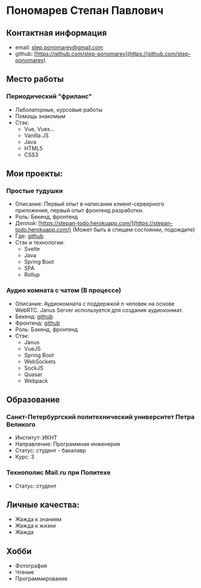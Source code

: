 # Пономарев Степан Павлович
## Контактная информация
 - email: step.ponomarev@gmail.com
 - github: [https://github.com/step-ponomarev](https://github.com/step-ponomarev)
    
## Место работы
### Периодический "фриланс"
  - Лаболаторные, курсовые работы
  - Помощь знакомым
  - Стэк: 
    - Vue, Vuex...
    - Vanilla JS
    - Java
    - HTML5
    - CSS3

## Мои проекты:

### Простые тудушки
  - Описание: Первый опыт в написании клиент-серверного приложения, первый опыт фронтенд разработки.
  - Роль: Бекенд, фронтенд
  - Деплой: [https://stepan-todo.herokuapp.com/](https://stepan-todo.herokuapp.com/) (Может быть в спящем состоянии, подождите)
  - Где: [github](https://github.com/step-ponomarev/Yoda)
  - Стэк и технологии:
    - Svelte
    - Java
    - Spring Boot
    - SPA
    - Rollup
    
### Аудио комната с чатом (В процессе)
  - Описание: Аудиокомната с поддержкой n человек на основе WebRTC. Janus Server используется для создания аудиоконмат.
  - Бекенд: [github](https://github.com/step-ponomarev/audio-chat-backend)
  - Фронтенд: [github](https://github.com/step-ponomarev/-audio-chat-frontend)
  - Роль: Бэкенд, фронтенд
  - Стэк:
    - Janus
    - VueJS
    - Spring Boot
    - WebSockets
    - SockJS
    - Quasar
    - Webpack
    
## Образование
### Санкт-Петербургский политехнический университет Петра Великого
  - Институт: ИКНТ
  - Направление: Программная инженерия
  - Статус: студент - бакалавр
  - Курс: 3
  
### Технополис Mail.ru при Политехе
  - Статус: студент
  
## Личные качества:
  - Жажда к знаниям
  - Жажда к жизни
  - Жажда

## Хобби
  - Фотография
  - Чтение
  - Программирование

